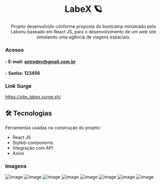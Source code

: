 <h1 align="center"> LabeX 🪐 </h1>

<p align="center"> Projeto desenvolvido conforme proposta do bootcamp ministrado pela Labenu baseado em React JS, para o desenvolvimento de um web site simulando uma agência de viagens espaciais. </p>

### Acesso
#### - E-mail: astrodev@gmail.com.br
#### - Senha: 123456

### Link Surge 
https://site_labex.surge.sh/

## 🛠 Tecnologias
Ferramentas usadas na construção do projeto:

- React JS
- Styled-components
- Integração com API
- Axios

### Imagens
![image](https://user-images.githubusercontent.com/94838711/154823790-58adf89b-5e2e-4f3c-adfd-d9fd6f6572bc.png)
![image](https://user-images.githubusercontent.com/94838711/154823797-7f71365d-ddb7-4d59-a7f1-91092de1310b.png)
![image](https://user-images.githubusercontent.com/94838711/154823802-caa00f59-2c42-471a-b64f-69f6ba66f456.png)
![image](https://user-images.githubusercontent.com/94838711/154824517-4022d3de-1911-4d40-8038-0bc65eb25d18.png)
![image](https://user-images.githubusercontent.com/94838711/154823814-f0af6ead-02fb-484c-93d3-93ed51b0b4eb.png)
![image](https://user-images.githubusercontent.com/94838711/154823822-d7524c1f-88c9-4873-b5b8-4c42ffba1199.png)
![image](https://user-images.githubusercontent.com/94838711/154824470-e6446da9-826a-4047-9106-f14f57bbefb3.png)
![image](https://user-images.githubusercontent.com/94838711/154824460-9af85fe3-1e22-49d7-a664-af3c4084780e.png)
